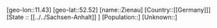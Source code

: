 ﻿---
location: [52.52,11.43]
mapzoom: [7,12] 
mapmarker: city 
type: City
tags:
- geo/City


SpocWebEntityId: 35827
isDeleted: false
confidential: public

---
[geo-lon::11.43]
[geo-lat::52.52]
[name::Zienau]
[Country::[[Germany]]]
[State :: [[../../Sachsen-Anhalt]] ]
[Population::]
[Unknown::]

